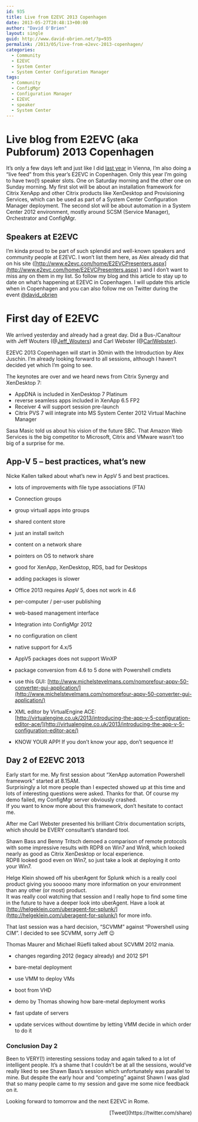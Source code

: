 ```yaml
---
id: 935
title: Live from E2EVC 2013 Copenhagen
date: 2013-05-27T20:48:13+00:00
author: "David O'Brien"
layout: single
guid: http://www.david-obrien.net/?p=935
permalink: /2013/05/live-from-e2evc-2013-copenhagen/
categories:
  - Community
  - E2EVC
  - System Center
  - System Center Configuration Manager
tags:
  - Community
  - ConfigMgr
  - Configuration Manager
  - E2EVC
  - speaker
  - System Center
---
```

# Live blog from E2EVC (aka Pubforum) 2013 Copenhagen

It’s only a few days left and just like I did [last year](http://www.david-obrien.net/2012/05/27/im-at-e2evc-2012-in-vienna-live-feed-2/) in Vienna, I’m also doing a “live feed” from this year’s E2EVC in Copenhagen. Only this year I’m going to have two(!) speaker slots. One on Saturday morning and the other one on Sunday morning. My first slot will be about an installation framework for Citrix XenApp and other Citrix products like XenDesktop and Provisioning Services, which can be used as part of a System Center Configuration Manager deployment. The second slot will be about automation in a System Center 2012 environment, mostly around SCSM (Service Manager), Orchestrator and ConfigMgr.
  


## Speakers at E2EVC

I’m kinda proud to be part of such splendid and well-known speakers and community people at E2EVC. I won’t list them here, as Alex already did that on his site ([http://www.e2evc.com/home/E2EVCPresenters.aspx](http://www.e2evc.com/home/E2EVCPresenters.aspx) ) and I don’t want to miss any on them in my list. So follow my blog and this article to stay up to date on what’s happening at E2EVC in Copenhagen. I will update this article when in Copenhagen and you can also follow me on Twitter during the event [@david_obrien](https://twitter.com/david_obrien)
  


# First day of E2EVC

We arrived yesterday and already had a great day. Did a Bus-/Canaltour with Jeff Wouters (@[Jeff_Wouters](http://twitter.com/Jeff_Wouters)) and Carl Webster (@[CarlWebster](http://twitter.com/CarlWebster)).

E2EVC 2013 Copenhagen will start in 30min with the Introduction by Alex Juschin. I’m already looking forward to all sessions, although I haven’t decided yet which I’m going to see. 

The keynotes are over and we heard news from Citrix Synergy and XenDesktop 7:

  * AppDNA is included in XenDesktop 7 Platinum
  * reverse seamless apps included in XenApp 6.5 FP2
  * Receiver 4 will support session pre-launch
  * Citrix PVS 7 will integrate into MS System Center 2012 Virtual Machine Manager

Sasa Masic told us about his vision of the future SBC. That Amazon Web Services is the big competitor to Microsoft, Citrix and VMware wasn’t too big of a surprise for me.

## App-V 5 – best practices, what’s new

Nicke Kallen talked about what’s new in AppV 5 and best practices.

  * lots of improvements with file type associations (FTA)
  * Connection groups
  * group virtuall apps into groups

  * shared content store
  * just an install switch
  * content on a network share
  * pointers on OS to network share
  * good for XenApp, XenDesktop, RDS, bad for Desktops

  * adding packages is slower
  * Office 2013 requires AppV 5, does not work in 4.6
  * per-computer / per-user publishing
  * web-based management interface
  * Integration into ConfigMgr 2012
  * no configuration on client
  * native support for 4.x/5

  * AppV5 packages does not support WinXP
  * package conversion from 4.6 to 5 done with Powershell cmdlets
  * use this GUI: [http://www.michelstevelmans.com/nomorefour-appv-50-converter-gui-application/](http://www.michelstevelmans.com/nomorefour-appv-50-converter-gui-application/)

  * XML editor by VirtualEngine ACE: [http://virtualengine.co.uk/2013/introducing-the-app-v-5-configuration-editor-ace/](http://virtualengine.co.uk/2013/introducing-the-app-v-5-configuration-editor-ace/)
  * KNOW YOUR APP! If you don’t know your app, don’t sequence it!

## Day 2 of E2EVC 2013

Early start for me. My first session about “XenApp automation Powershell framework” started at 8.15AM.  
Surprisingly a lot more people than I expected showed up at this time and lots of interesting questions were asked. Thanks for that. Of course my demo failed, my ConfigMgr server obviously crashed.  
If you want to know more about this framework, don’t hesitate to contact me. 

After me Carl Webster presented his brilliant Citrix documentation scripts, which should be EVERY consultant’s standard tool. 

Shawn Bass and Benny Tritsch demoed a comparison of remote protocols with some impressive results with RDP8 on Win7 and Win8, which looked nearly as good as Citrix XenDesktop or local experience.  
RDP8 looked good even on Win7, so just take a look at deploying it onto your Win7.

Helge Klein showed off his uberAgent for Splunk which is a really cool product giving you sooooo many more information on your environment than any other (or most) product.  
It was really cool watching that session and I really hope to find some time in the future to have a deeper look into uberAgent. Have a look at [http://helgeklein.com/uberagent-for-splunk/](http://helgeklein.com/uberagent-for-splunk/) for more info.

That last session was a hard decision, “SCVMM” against “Powershell using CIM”. I decided to see SCVMM, sorry Jeff 😉

Thomas Maurer and Michael Rüefli talked about SCVMM 2012 mania.

  * changes regarding 2012 (legacy already) and 2012 SP1
  * bare-metal deployment
  * use VMM to deploy VMs
  * boot from VHD

  * demo by Thomas showing how bare-metal deployment works
  * fast update of servers
  * update services without downtime by letting VMM decide in which order to do it

### Conclusion Day 2

Been to VERY(!) interesting sessions today and again talked to a lot of intelligent people. It’s a shame that I couldn’t be at all the sessions, would’ve really liked to see Shawn Bass’s session which unfortunately was parallel to mine. But despite the early hour and “competing” against Shawn I was glad that so many people came to my session and gave me some nice feedback on it.

Looking forward to tomorrow and the next E2EVC in Rome.

<div style="float: right; margin-left: 10px;">
  [Tweet](https://twitter.com/share)
</div>

